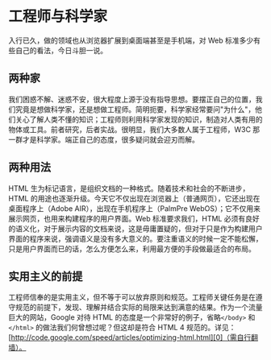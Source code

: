 # 工程师与科学家

入行已久，做的领域也从浏览器扩展到桌面端甚至是手机端，对 Web 标准多少有些自己的看法，今日斗胆一说。

## 两种家

我们困惑不解、迷惑不安，很大程度上源于没有指导思想。要摆正自己的位置，我们究竟是想做科学家，还是想做工程师。简明扼要，科学家经常要问"为什么"，他们关心了解人类不懂的知识；工程师则利用科学家发现的知识，制造对人类有用的物体或工具。前者研究，后者实战。很明显，我们大多数人属于工程师，W3C 那一群才是科学家。端正自己的态度，很多疑问就会迎刃而解。

## 两种用法

HTML 生为标记语言，是组织文档的一种格式。随着技术和社会的不断进步，HTML 的用途也逐渐升级。今天它不仅出现在浏览器上（普通网页），它还出现在桌面程序上（Adobe AIR），出现在手机程序上（PalmPre WebOS）；它不仅用来展示网页，也用来构建程序的用户界面。Web 标准要求我们，HTML 必须有良好的语义化，对于展示内容的文档来说，这是毋庸置疑的，但对于只是作为构建用户界面的程序来说，强调语义是没有多大意义的。要注重语义的时候一定不能松懈，只是用户界面而已的话，怎么方便怎么来，利用最方便的手段做最适合的布局。

## 实用主义的前提

工程师信奉的是实用主义，但不等于可以放弃原则和规范。工程师关键任务是在遵守规范的前提下，发现、理解并结合实际的局限来达到满意的结果。作为一个流量巨大的网站，Google 对待 HTML 的态度是一个非常好的例子，省略`</body>` 和 `</html>` 的做法我们何曾想过呢？但这却是符合 HTML 4 规范的。详见： [http://code.google.com/speed/articles/optimizing-html.html][0]（需自行翻墙）。

[0]: http://code.google.com/speed/articles/optimizing-html.html